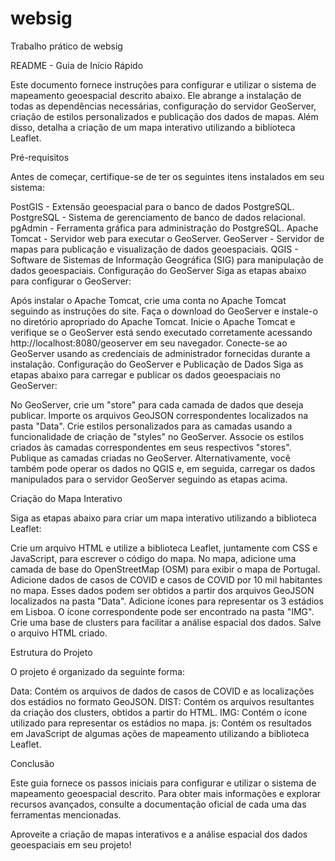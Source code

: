 # websig
Trabalho prático de websig

README - Guia de Início Rápido

Este documento fornece instruções para configurar e utilizar o sistema de mapeamento geoespacial descrito abaixo. Ele abrange a instalação de todas as dependências necessárias, configuração do servidor GeoServer, criação de estilos personalizados e publicação dos dados de mapas. Além disso, detalha a criação de um mapa interativo utilizando a biblioteca Leaflet.

Pré-requisitos

Antes de começar, certifique-se de ter os seguintes itens instalados em seu sistema:

PostGIS - Extensão geoespacial para o banco de dados PostgreSQL.
PostgreSQL - Sistema de gerenciamento de banco de dados relacional.
pgAdmin - Ferramenta gráfica para administração do PostgreSQL.
Apache Tomcat - Servidor web para executar o GeoServer.
GeoServer - Servidor de mapas para publicação e visualização de dados geoespaciais.
QGIS - Software de Sistemas de Informação Geográfica (SIG) para manipulação de dados geoespaciais.
Configuração do GeoServer
Siga as etapas abaixo para configurar o GeoServer:

Após instalar o Apache Tomcat, crie uma conta no Apache Tomcat seguindo as instruções do site.
Faça o download do GeoServer e instale-o no diretório apropriado do Apache Tomcat.
Inicie o Apache Tomcat e verifique se o GeoServer está sendo executado corretamente acessando http://localhost:8080/geoserver em seu navegador.
Conecte-se ao GeoServer usando as credenciais de administrador fornecidas durante a instalação.
Configuração do GeoServer e Publicação de Dados
Siga as etapas abaixo para carregar e publicar os dados geoespaciais no GeoServer:

No GeoServer, crie um "store" para cada camada de dados que deseja publicar. Importe os arquivos GeoJSON correspondentes localizados na pasta "Data".
Crie estilos personalizados para as camadas usando a funcionalidade de criação de "styles" no GeoServer.
Associe os estilos criados às camadas correspondentes em seus respectivos "stores".
Publique as camadas criadas no GeoServer.
Alternativamente, você também pode operar os dados no QGIS e, em seguida, carregar os dados manipulados para o servidor GeoServer seguindo as etapas acima.

Criação do Mapa Interativo

Siga as etapas abaixo para criar um mapa interativo utilizando a biblioteca Leaflet:

Crie um arquivo HTML e utilize a biblioteca Leaflet, juntamente com CSS e JavaScript, para escrever o código do mapa.
No mapa, adicione uma camada de base do OpenStreetMap (OSM) para exibir o mapa de Portugal.
Adicione dados de casos de COVID e casos de COVID por 10 mil habitantes no mapa. Esses dados podem ser obtidos a partir dos arquivos GeoJSON localizados na pasta "Data".
Adicione ícones para representar os 3 estádios em Lisboa. O ícone correspondente pode ser encontrado na pasta "IMG".
Crie uma base de clusters para facilitar a análise espacial dos dados.
Salve o arquivo HTML criado.

Estrutura do Projeto

O projeto é organizado da seguinte forma:

Data: Contém os arquivos de dados de casos de COVID e as localizações dos estádios no formato GeoJSON.
DIST: Contém os arquivos resultantes da criação dos clusters, obtidos a partir do HTML.
IMG: Contém o ícone utilizado para representar os estádios no mapa.
js: Contém os resultados em JavaScript de algumas ações de mapeamento utilizando a biblioteca Leaflet.

Conclusão

Este guia fornece os passos iniciais para configurar e utilizar o sistema de mapeamento geoespacial descrito. Para obter mais informações e explorar recursos avançados, consulte a documentação oficial de cada uma das ferramentas mencionadas.

Aproveite a criação de mapas interativos e a análise espacial dos dados geoespaciais em seu projeto!
